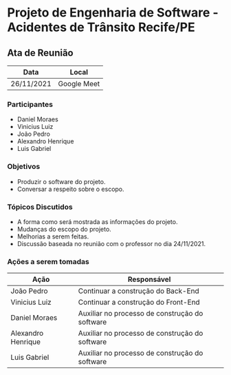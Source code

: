 # Projeto de Engenharia de Software - Acidentes de Trânsito Recife/PE


## Ata de Reunião

Data         | Local
------------ | -------------
26/11/2021   | Google Meet


### Participantes
* Daniel Moraes
* Vinicius Luiz 
* João Pedro
* Alexandro Henrique
* Luis Gabriel

### Objetivos
* Produzir o software do projeto.
* Conversar a respeito sobre o escopo.

### Tópicos Discutidos
* A forma como será mostrada as informações do projeto.
* Mudanças do escopo do projeto.
* Melhorias a serem feitas.
* Discussão baseada no reunião com o professor no dia 24/11/2021.

### Ações a serem tomadas
Ação         | Responsável   
------------ | ------------- 
João Pedro | Continuar a construção do Back-End
Vinicius Luiz  | Continuar a construção do Front-End
Daniel Moraes | Auxiliar no processo de construção do software
Alexandro Henrique | Auxiliar no processo de construção do software
Luis Gabriel | Auxiliar no processo de construção do software





